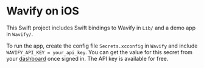 # Wavify on iOS

This Swift project includes Swift bindings to Wavify in `Lib/` and a demo app in `Wavify/`.

To run the app, create the config file `Secrets.xcconfig` in `Wavify` and include `WAVIFY_API_KEY = your_api_key`. You can
get the value for this secret from your [dashboard](https://www.wavify.dev/signin/password_signin) once signed in.
The API key is available for free. 
